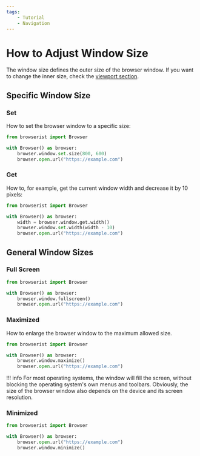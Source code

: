 ```yaml
---
tags:
    - Tutorial
    - Navigation
---
```


# How to Adjust Window Size
The window size defines the outer size of the browser window. If you want to change the inner size, check the [viewport section](./../settings/viewport.md).

## Specific Window Size
### Set
How to set the browser window to a specific size:

```python linenums="1"
from browserist import Browser

with Browser() as browser:
    browser.window.set.size(800, 600)
    browser.open.url("https://example.com")
```

### Get
How to, for example, get the current window width and decrease it by 10 pixels:

```python linenums="1"
from browserist import Browser

with Browser() as browser:
    width = browser.window.get.width()
    browser.window.set.width(width - 10)
    browser.open.url("https://example.com")
```

## General Window Sizes
### Full Screen
```python linenums="1"
from browserist import Browser

with Browser() as browser:
    browser.window.fullscreen()
    browser.open.url("https://example.com")
```

### Maximized
How to enlarge the browser window to the maximum allowed size.

```python linenums="1"
from browserist import Browser

with Browser() as browser:
    browser.window.maximize()
    browser.open.url("https://example.com")
```

!!! info
    For most operating systems, the window will fill the screen, without blocking the operating system's own menus and toolbars. Obviously, the size of the browser window also depends on the device and its screen resolution.

### Minimized
```python linenums="1"
from browserist import Browser

with Browser() as browser:
    browser.open.url("https://example.com")
    browser.window.minimize()
```
